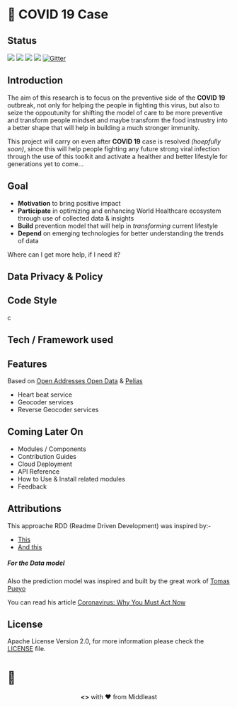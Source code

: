 # 🦠 **COVID 19 Case**

##  Status
![](https://img.shields.io/static/v1?label=status&message=under%20development&color=blueviolet&style=for-the-badge&logo=javascript)
![](https://img.shields.io/github/last-commit/abusharaf/covid19-case?style=for-the-badge&logo=github)
![](https://img.shields.io/maintenance/yes/2020?style=for-the-badge)
[![ ](https://img.shields.io/twitter/follow/MSharafH?logo=twitter&style=for-the-badge)](https://twitter.com/MSharafH)
[![Gitter](https://img.shields.io/gitter/room/abusharaf/covid19-case?logo=gitter&style=for-the-badge)](https://gitter.im/covid19-case/community?utm_source=badge&utm_medium=badge&utm_campaign=pr-badge)


## Introduction

The aim of this research is to focus on the preventive side of the **COVID 19** outbreak, not only for helping the people in fighting this virus, but also to seize the oppoutunity for shifting the model of care to be more preventive and transform people mindset and maybe transform the food instrustry into a better shape that will help in building a much stronger immunity.

This project will carry on even after **COVID 19** case is resolved *(hoepfully soon)*, since this will help people fighting any future strong viral infection through the use of this toolkit and activate a healther and better lifestyle for generations yet to come...


## Goal
-   **Motivation** to bring positive impact
-   **Participate** in optimizing and enhancing World Healthcare ecosystem through use of collected data & insights
-   **Build** prevention model that will help in *transforming* current lifestyle
-   **Depend** on emerging technologies for better understanding the trends of data 

Where can I get more help, if I need it?

## Data Privacy & Policy


## Code Style

c

## Tech / Framework used

## Features
Based on [Open Addresses Open Data](http://results.openaddresses.io/) & [Pelias](https://pelias.io/)
+  Heart beat service
+  Geocoder services
+  Reverse Geocoder services


## Coming Later On
-   Modules / Components
-   Contribution Guides
-   Cloud Deployment
-   API Reference
-   How to Use & Install related modules
-   Feedback

## Attributions

This approache RDD (Readme Driven Development) was inspired by:-

+   [This](https://medium.com/@meakaakka/a-beginners-guide-to-writing-a-kickass-readme-7ac01da88ab3)
+   [And this]( http://tom.preston-werner.com/2010/08/23/readme-driven-development.html)

##### For the Data model
Also the prediction model was inspired and built by the great work of [Tomas Pueyo](https://medium.com/@tomaspueyo)

You can read his article [Coronavirus: Why You Must Act Now](https://medium.com/@tomaspueyo/coronavirus-act-today-or-people-will-die-f4d3d9cd99ca)

## License
Apache License Version 2.0, for more information please check the [LICENSE](LICENSE) file.



🧱
======
<p align="center">
<b><></b> with ❤️ from Middleast
</p>